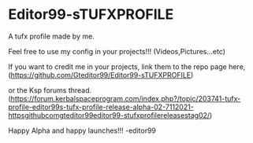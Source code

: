 # Editor99-sTUFXPROFILE
A tufx profile made by me. 

Feel free to use my config in your projects!!! (Videos,Pictures...etc)

If you want to credit me in your projects, link them to the repo page here,(https://github.com/Gteditor99/Editor99-sTUFXPROFILE)

or the Ksp  forums thread.
(https://forum.kerbalspaceprogram.com/index.php?/topic/203741-tufx-profile-editor99s-tufx-profile-release-alpha-02-7112021-httpsgithubcomgteditor99editor99-stufxprofilereleasestag02/)

Happy Alpha and happy launches!!!
-editor99
